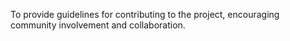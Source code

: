 To provide guidelines for contributing to the project, encouraging community involvement and collaboration.